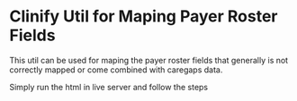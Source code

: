 # Clinify Util for Maping Payer Roster Fields

This util can be used for maping the payer roster fields that generally is not correctly mapped or come combined with caregaps data.

Simply run the html in live server and follow the steps
